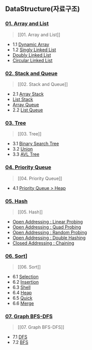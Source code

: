## DataStructure(자료구조)

### [01. Array and List]()

> [[01. Array and List]]

- 1.1 <a href="https://github.com/1Dohyeon/Study-DataStructure/blob/master/01_Lists_with_py/01_DynamicArray.py">Dynamic Array</a>
- 1.2 <a href="https://github.com/1Dohyeon/Study-DataStructure/blob/master/01_Lists_with_py/02_SinglyLinkedList.py">Singly Linked List</a>
- <a href="https://github.com/1Dohyeon/Study-DataStructure/blob/master/01_Lists_with_py/03_DoublyLinkedList.py">Doubly Linked List</a>
- <a href="https://github.com/1Dohyeon/Study-DataStructure/blob/master/01_Lists_with_py/04_CircularLinkedList.py">Circular Linked List</a>

### [02. Stack and Queue]()

> [[02. Stack and Queue]]

- 2.1 <a href="https://github.com/1Dohyeon/Study-DataStructure/blob/master/02_stack_and_queue_with_java/D1_ArrayStack/ArrayStack.java">Array Stack</a>
- <a href="https://github.com/1Dohyeon/Study-DataStructure/tree/master/02_stack_and_queue_with_java/D2_ListStack">List Stack</a>
- <a href="https://github.com/1Dohyeon/Study-DataStructure/blob/master/02_stack_and_queue_with_java/D3_ArrayQueue/ArrayQueue.java">Array Queue</a>
- 2.2 <a href="https://github.com/1Dohyeon/Study-DataStructure/tree/master/02_stack_and_queue_with_java/D4_ListQueue">List Queue</a>

### [03. Tree]()

> [[03. Tree]]

- 3.1 <a href="https://github.com/1Dohyeon/Study-DataStructure/blob/master/03_Tree_with_java/D1_BS_Tree/BST.java">Binary Search Tree</a>
- 3.2 <a href="https://github.com/1Dohyeon/Study-DataStructure/blob/master/03_Tree_with_java/D2_Union/UnionFind.java">Union</a>
- 3.3 <a href="https://github.com/1Dohyeon/Study-DataStructure/blob/master/03_Tree_with_java/D3_AVL/AVL.java">AVL Tree</a>

### [04. Priority Queue]()

> [[04. Priority Queue]]

- 4.1 <a href="https://github.com/1Dohyeon/Study-DataStructure/blob/master/04_PriorityQ_with_java/D1_PriorityQ/BHeap.java">Priority Queue > Heap</a>

### [05. Hash]()

> [[05. Hash]]

- <a href="https://github.com/1Dohyeon/Study-DataStructure/blob/master/05_Hash_with_java/D1_OpenAddressing/LinearProbing.java">Open Addressing : Linear Probing</a>
- <a href="https://github.com/1Dohyeon/Study-DataStructure/blob/master/05_Hash_with_java/D1_OpenAddressing/QuadProbing.java">Open Addressing : Quad Probing</a>
- <a href="https://github.com/1Dohyeon/Study-DataStructure/blob/master/05_Hash_with_java/D1_OpenAddressing/RandomProbing.java">Open Addressing : Random Probing</a>
- <a href="https://github.com/1Dohyeon/Study-DataStructure/blob/master/05_Hash_with_java/D1_OpenAddressing/DoubleHashing.java">Open Addressing : Double Hashing</a>
- <a href="https://github.com/1Dohyeon/Study-DataStructure/blob/master/05_Hash_with_java/D2_ClosedAddressing/Chaining.java">Closed Addressing : Chaining</a>

### [06. Sort]()]

> [[06. Sort]]

- 6.1 <a href="https://github.com/1Dohyeon/Study-DataStructure/blob/master/06_sort_with_java/D1_Sort/Selection.java">Selection</a>
- 6.2 <a href="https://github.com/1Dohyeon/Study-DataStructure/blob/master/06_sort_with_java/D1_Sort/Insertion.java">Insertion</a>
- 6.3 <a href="https://github.com/1Dohyeon/Study-DataStructure/blob/master/06_sort_with_java/D1_Sort/Shell.java">Shell</a>
- 6.4 <a href="https://github.com/1Dohyeon/Study-DataStructure/blob/master/06_sort_with_java/D1_Sort/Heap.java">Heap</a>
- 6.5 <a href="https://github.com/1Dohyeon/Study-DataStructure/blob/master/06_sort_with_java/D1_Sort/Quick.java">Quick</a>
- 6.6 <a href="https://github.com/1Dohyeon/Study-DataStructure/blob/master/06_sort_with_java/D1_Sort/Merge.java">Merge</a>

### [07. Graph BFS-DFS]()

> [[07. Graph BFS-DFS]]

- 7.1 <a href="https://github.com/1Dohyeon/Study-DataStructure/tree/master/07_graph_with_java/D1_DFS">DFS</a>
- 7.2 <a href="https://github.com/1Dohyeon/Study-DataStructure/tree/master/07_graph_with_java/D2_BFS">BFS</a>

